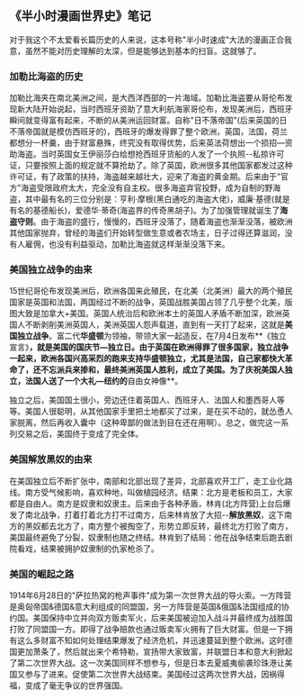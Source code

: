 ## 《半小时漫画世界史》笔记

​	对于我这个不太爱看长篇历史的人来说，这本号称"半小时速成"大法的漫画正合我意，虽然不能对历史理解的太深，但是能够达到基本的扫盲。这就够了。

### 加勒比海盗的历史

加勒比海夹在南北美洲之间，是大西洋西部的一片海域。加勒比海盗要从哥伦布发现新大陆开始说起，当时西班牙资助了意大利航海家哥伦布，发现美洲后，西班牙瞬间就变得富有起来，不断的从美洲运回财富。自称"日不落帝国"(后来英国的日不落帝国就是模仿西班牙的)，西班牙的爆发得罪了整个欧洲，英国，法国，荷兰都想分一杯羹，由于财富悬殊，终究没有取得优势，后来英法荷想出一个损招—资助海盗。当时英国女王伊丽莎白给想抢西班牙货船的人发了一个执照--私掠许可证，只要按照上面的规定就不算抢劫了。除了英国，欧洲很多其他国家都发过这种许可证，有了政策的扶持，海盗越来越壮大，迎来了海盗的黄金期。后来由于"官方"海盗受限政府太大，完全没有自主权。很多海盗弃官投野，成为自制的野海盗，其中最有名的三位分别是：亨利·摩根(黑白通吃的海盗大佬)，威廉·基德(就是有名的基德船长)，爱德华·蒂奇(海盗界的传奇黑胡子)。为了加强管理就诞生了**海盗守则**。由于海盗的盛行，慢慢的，西班牙没落了，随着海盗也渐渐没落，被欧洲其他国家抛弃，曾经的海盗们开始转型做生意或者农场主，日子过得还算滋润，没有人雇佣，也没有利益驱动，加勒比海盗就这样渐渐没落下来。

### 美国独立战争的由来

​	15世纪哥伦布发现美洲后，欧洲各国来此殖民，在北美（北美洲）最大的两个殖民国家是英国和法国，两国经过不断的战争，英国战胜美国占领了几乎整个北美，版图大致是加拿大+美国。英国人统治后和欧洲本土的英国人矛盾不断加深，欧洲英国人不断剥削美洲英国人，美洲英国人怨声载道，直到有一天打了起来，这就是**美国独立战争**。富二代**华盛顿**为领袖，带领大家一起造反，在7月4日发布**《独立宣言》**，就是美国的国庆节—**独立日**。由于英国在欧洲得罪了很多国家，独立战争一起来，欧洲各国兴高采烈的跑来支持华盛顿独立，尤其是法国，自己家都快大革命了，还不忘派兵来掺和，最终美洲英国人胜利，成立了美国。为了庆祝美国人独立，法国人送了一个大礼—纽约的**自由女神像**。 

​	独立之后，美国国土很小，旁边还住着英国人、西班牙人、法国人和墨西哥人等等。美国人很聪明，从其他国家手里把土地都买了过来，是在买不动的，就怂恿人家脱离，然后再收入囊中（这种卑鄙的做法到目在还在用啊）。总之，做完这一系列交易之后，美国终于变成了完全体。

### 美国解放黑奴的由来

在美国独立后不断扩张中，南部和北部出现了差异，北部喜欢开工厂，走工业化路线。南方受气候影响，喜欢种地，叫做植园经济。结果：北方是老板和员工，大家都是自由人。南方是奴隶和奴隶主。后来由于各种矛盾，林肯(北方阵营)上台后爆发了南北战争，打着打着北方打不过南方，后来林肯放了大招--**解放黑奴**，这下南方的黑奴都去北方了，南方整个被掏空了，形势立即反转，最终北方打败了南方，美国最终避免了分裂，奴隶制也随之终结。林肯到了结局：他在战争结束后跑去剧院看戏，结果被拥护奴隶制的仇家枪杀了。

### 美国的崛起之路

1914年6月28日的"萨拉热窝的枪声事件"成为第一次世界大战的导火索。一方阵营是奥匈帝国&德国&意大利组成的同盟国，另一方阵营是英国&俄国&法国组成的协约国。美国保持中立并向双方贩卖军火，后来美国被迫加入战斗并最终成为战胜国打败了同盟国一方。即得了战争赔款也通过贩卖军火拥有了巨大财富。但是一下拥有这么多财富不知如何处理结果爆发了经济危机，并迅速蔓延到整个欧洲。这时德国更加萧条了，然后就出来个希特勒，宣扬带大家致富，并联盟日本和意大利掀起了第二次世界大战。这一次美国同样不想参与，但是日本去夏威夷偷袭珍珠港让美国又参与了进来。促使第二次世界大战结束。美国经过这两次世界大战，因祸得福，变成了毫无争议的世界强国。
